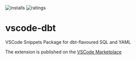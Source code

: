 ![installs](https://vsmarketplacebadge.apphb.com/installs/bastienboutonnet.vscode-dbt.svg) ![ratings](https://vsmarketplacebadge.apphb.com/rating-short/bastienboutonnet.vscode-dbt.svg)
# vscode-dbt
VSCode Snippets Package for dbt-flavoured SQL and YAML

The extension is published on the [VSCode Marketplace](https://marketplace.visualstudio.com/items?itemName=bastienboutonnet.vscode-dbt)
